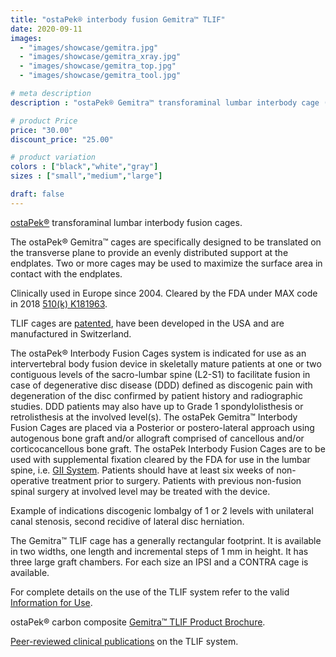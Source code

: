 ```yaml
---
title: "ostaPek® interbody fusion Gemitra™ TLIF"
date: 2020-09-11
images: 
  - "images/showcase/gemitra.jpg"
  - "images/showcase/gemitra_xray.jpg"
  - "images/showcase/gemitra_top.jpg"
  - "images/showcase/gemitra_tool.jpg"

# meta description
description : "ostaPek® Gemitra™ transforaminal lumbar interbody cage (TLIF) cages for spine fusion."

# product Price
price: "30.00"
discount_price: "25.00"

# product variation
colors : ["black","white","gray"]
sizes : ["small","medium","large"]

draft: false
---
```


[ostaPek®](https://spinenuances.com/ostapek_carbon_composite) transforaminal lumbar interbody fusion cages.

The ostaPek® Gemitra™ cages are specifically designed to be translated on the transverse plane to provide an evenly distributed support at the endplates. Two or more cages may be used to maximize the surface area in contact with the endplates.

Clinically used in Europe since 2004. Cleared by the FDA under MAX code in 2018 [510(k) K181963](https://www.accessdata.fda.gov/cdrh_docs/pdf18/K181963.pdf).

TLIF cages are [patented](https://spinenuances.com/documents/spine_fusion_patents), have been developed in the USA and are manufactured in Switzerland.

The ostaPek® Interbody Fusion Cages system is indicated for use as an intervertebral body fusion device in skeletally mature patients at one or two contiguous levels of the sacro-lumbar spine (L2-S1) to facilitate fusion in case of degenerative disc disease (DDD) defined as discogenic pain with degeneration of the disc confirmed by patient history and radiographic studies. DDD patients may also have up to Grade 1 spondylolisthesis or retrolisthesis at the involved level(s). 
The ostaPek Gemitra™ Interbody Fusion Cages are placed via a Posterior or postero-lateral approach using autogenous bone graft and/or allograft comprised of cancellous and/or corticocancellous bone graft. The ostaPek Interbody Fusion Cages are to be used with supplemental fixation cleared by the FDA for use in the lumbar spine, i.e. [GII System](https://spinenuances.com/products/GII_pedicle_fixation). Patients should have at least six weeks of non-operative treatment prior to surgery. Patients with previous non-fusion spinal surgery at involved level may be treated with the device.

Example of indications discogenic lombalgy of 1 or 2 levels with unilateral canal stenosis, second recidive of lateral disc herniation.

The Gemitra™ TLIF cage has a generally rectangular footprint. It is available in two widths, one length and incremental steps of 1 mm in height. It has three large graft chambers. For each size an IPSI and a CONTRA cage is available.

For complete details on the use of the TLIF system refer to the valid  [Information for Use](https://saps2412.github.io/IFUs/US_ostaPek_Interbody_Fusion_Cages_IFU_2018-10.pdf).

ostaPek® carbon composite [Gemitra™ TLIF Product Brochure](https://saps2412.github.io/sales_mktg/Gemitra_TLIF_Transforaminal_Lumbar_Interbody_Fusion.pdf).

[Peer-reviewed clinical publications](https://spinenuances.com/documents/spine_fusion_publications) on the TLIF system.